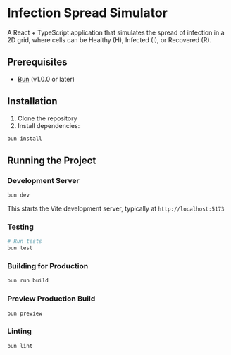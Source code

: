 # Infection Spread Simulator

A React + TypeScript application that simulates the spread of infection in a 2D grid, where cells can be Healthy (H), Infected (I), or Recovered (R).


## Prerequisites

- [Bun](https://bun.sh/) (v1.0.0 or later)

## Installation

1. Clone the repository
2. Install dependencies:
```bash
bun install
```

## Running the Project

### Development Server
```bash
bun dev
```
This starts the Vite development server, typically at `http://localhost:5173`

### Testing
```bash
# Run tests 
bun test

```

### Building for Production
```bash
bun run build
```

### Preview Production Build
```bash
bun preview
```

### Linting
```bash
bun lint
```

